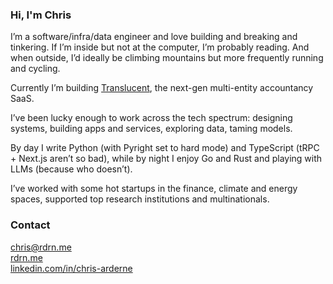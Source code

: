 ### Hi, I'm Chris

I’m a software/infra/data engineer and love building and breaking and tinkering.
If I’m inside but not at the computer, I’m probably reading. And when outside, I’d ideally be climbing mountains but more frequently running and cycling.

Currently I’m building [Translucent](https://www.translucent.io/), the next-gen multi-entity accountancy SaaS.

I’ve been lucky enough to work across the tech spectrum: designing systems, building apps and services, exploring data, taming models.

By day I write Python (with Pyright set to hard mode) and TypeScript (tRPC + Next.js aren’t so bad), while by night I enjoy Go and Rust and playing with LLMs (because who doesn’t).

I’ve worked with some hot startups in the finance, climate and energy spaces, supported top research institutions and multinationals.

### Contact
[chris@rdrn.me](mailto:chris@rdrn.me)  
[rdrn.me](https://rdrn.me/)  
[linkedin.com/in/chris-arderne](https://www.linkedin.com/in/chris-arderne/)  
